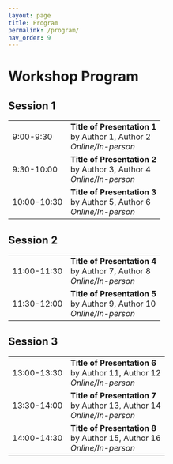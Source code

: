```yaml
---
layout: page
title: Program
permalink: /program/
nav_order: 9
---
```

# Workshop Program

## Session 1

|             |                                                                   |
|-------------|-------------------------------------------------------------------|
| 9:00-9:30   | **Title of Presentation 1**<br>by Author 1, Author 2<br>*Online/In-person* |
| 9:30-10:00  | **Title of Presentation 2**<br>by Author 3, Author 4<br>*Online/In-person* |
| 10:00-10:30 | **Title of Presentation 3**<br>by Author 5, Author 6<br>*Online/In-person* |

## Session 2

|             |                                                                   |
|-------------|-------------------------------------------------------------------|
| 11:00-11:30 | **Title of Presentation 4**<br>by Author 7, Author 8<br>*Online/In-person* |
| 11:30-12:00 | **Title of Presentation 5**<br>by Author 9, Author 10<br>*Online/In-person* |

## Session 3

|             |                                                                   |
|-------------|-------------------------------------------------------------------|
| 13:00-13:30 | **Title of Presentation 6**<br>by Author 11, Author 12<br>*Online/In-person* |
| 13:30-14:00 | **Title of Presentation 7**<br>by Author 13, Author 14<br>*Online/In-person* |
| 14:00-14:30 | **Title of Presentation 8**<br>by Author 15, Author 16<br>*Online/In-person* |
